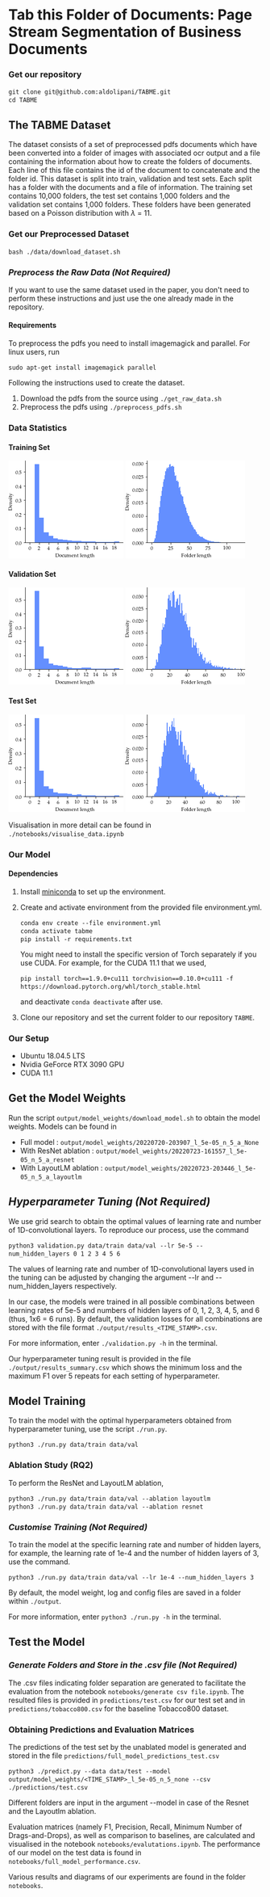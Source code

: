 

# Tab this Folder of Documents: Page Stream Segmentation of Business Documents
### Get our repository
```
git clone git@github.com:aldolipani/TABME.git
cd TABME
```

## The TABME Dataset

The dataset consists of a set of preprocessed pdfs documents which have been converted into
a folder of images with associated ocr output and a file containing the information about how
to create the folders of documents. Each line of this file contains the id of the document to concatenate and 
the folder id. This dataset is split into train, validation and test sets. Each split has a folder with
the documents and a file of information. The training set contains 10,000 folders, 
the test set contains 1,000 folders and the validation set contains 1,000 folders. 
These folders have been generated based on a Poisson distribution with $\lambda$ = 11.

### Get our Preprocessed Dataset
```
bash ./data/download_dataset.sh
```

### *Preprocess the Raw Data (Not Required)*
If you want to use the same dataset used in the paper, 
you don't need to perform these instructions and just use the one already made in the repository.

#### Requirements

To preprocess the pdfs you need to install imagemagick and parallel. 
For linux users, run 
``` 
sudo apt-get install imagemagick parallel
```

Following the instructions used to create the dataset. 

1. Download the pdfs from the source using `./get_raw_data.sh`
2. Preprocess the pdfs using `./preprocess_pdfs.sh`


### Data Statistics
#### Training Set
![Document length of Training Set](notebooks/figs/hist_doc_length_train.png)
![Folder length of Training Set](notebooks/figs/hist_folder_length_train.png)
#### Validation Set
![Document length of Training Set](notebooks/figs/hist_doc_length_val.png)
![Folder length of Training Set](notebooks/figs/hist_folder_length_val.png)
#### Test Set
![Document length of Training Set](notebooks/figs/hist_doc_length_test.png)
![Folder length of Training Set](notebooks/figs/hist_folder_length_test.png)

Visualisation in more detail can be found in `./notebooks/visualise_data.ipynb`

### Our Model
#### Dependencies
1. Install [miniconda](https://conda.io/projects/conda/en/latest/user-guide/install/) to set up the environment.

2. Create and activate environment from the provided file environment.yml.
    ```
    conda env create --file environment.yml
    conda activate tabme
    pip install -r requirements.txt
    ```
    You might need to install the specific version of Torch separately if you use CUDA. For example, for the CUDA 11.1 that we used,
    ```
    pip install torch==1.9.0+cu111 torchvision==0.10.0+cu111 -f https://download.pytorch.org/whl/torch_stable.html
    ```
    
    and deactivate ```conda deactivate``` after use.

3. Clone our repository and set the current folder to our repository `TABME`.

### Our Setup
* Ubuntu 18.04.5 LTS
* Nvidia GeForce RTX 3090 GPU
* CUDA 11.1

## Get the Model Weights
Run the script `output/model_weights/download_model.sh` to obtain the model weights. Models can be found in
* Full model : `output/model_weights/20220720-203907_l_5e-05_n_5_a_None`
* With ResNet ablation : `output/model_weights/20220723-161557_l_5e-05_n_5_a_resnet`
* With LayoutLM ablation : `output/model_weights/20220723-203446_l_5e-05_n_5_a_layoutlm`

## *Hyperparameter Tuning (Not Required)*
We use grid search to obtain the optimal values of learning rate and number of 1D-convolutional layers. To reproduce our process, use the command

```
python3 validation.py data/train data/val --lr 5e-5 --num_hidden_layers 0 1 2 3 4 5 6
```
The values of learning rate and number of 1D-convolutional layers used in the tuning can be adjusted by changing the argument --lr and --num_hidden_layers respectively.

In our case, the models were trained in all possible combinations between learning rates of 5e-5 and numbers of hidden layers of 0, 1, 2, 3, 4, 5, and 6 (thus, 1x6 = 6 runs). By default, the validation losses for all combinations are stored with the file format `./output/results_<TIME_STAMP>.csv`. 

For more information, enter `./validation.py -h` in the terminal.

Our hyperparameter tuning result is provided in the file `./output/results_summary.csv` which shows the minimum loss and the maximum F1 over 5 repeats for each setting of hyperparameter.

## Model Training 
To train the model with the optimal hyperparameters obtained from hyperparameter tuning, use the script `./run.py`. 

```
python3 ./run.py data/train data/val
```
### Ablation Study (RQ2)
To perform the ResNet and LayoutLM ablation, 
```
python3 ./run.py data/train data/val --ablation layoutlm
python3 ./run.py data/train data/val --ablation resnet
```
### *Customise Training (Not Required)*
To train the model at the specific learning rate and number of hidden layers, for example, the learning rate of 1e-4 and the number of hidden layers of 3, use the command.

```
python3 ./run.py data/train data/val --lr 1e-4 --num_hidden_layers 3
```

By default, the model weight, log and config files are saved in a folder within `./output`.

For more information, enter `python3 ./run.py -h` in the terminal.

## Test the Model
### *Generate Folders and Store in the .csv file  (Not Required)*
The .csv files indicating folder separation are generated to facilitate the evaluation from the notebook `notebooks/generate csv file.ipynb`. The resulted files is provided in `predictions/test.csv` for our test set and in `predictions/tobacco800.csv` for the baseline Tobacco800 dataset.

### Obtaining Predictions and Evaluation Matrices
The predictions of the test set by the unablated model is generated and stored in the file `predictions/full_model_predictions_test.csv`
```
python3 ./predict.py --data data/test --model output/model_weights/<TIME_STAMP>_l_5e-05_n_5_none --csv ./predictions/test.csv
```
Different folders are input in the argument --model in case of the Resnet and the Layoutlm ablation.

Evaluation matrices (namely F1, Precision, Recall, Minimum Number of Drags-and-Drops), as well as comparison to baselines, are calculated and visualised in the notebook `notebooks/evalutations.ipynb`. The performance of our model on the test data is found in `notebooks/full_model_performance.csv`.

Various results and diagrams of our experiments are found in the folder `notebooks`.

